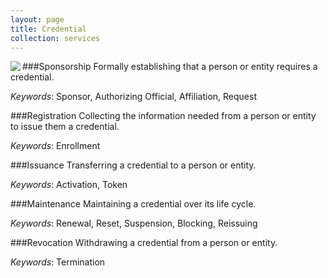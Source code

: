 ```yaml
---
layout: page
title: Credential
collection: services
---
```

<img src ="../../img/Credential.png" align = "left">

###Sponsorship
Formally establishing that a person or entity requires a credential.  

*Keywords*: Sponsor, Authorizing Official, Affiliation, Request

###Registration
Collecting the information needed from a person or entity to issue them a credential. 

*Keywords*: Enrollment

###Issuance
Transferring a credential to a person or entity. 

*Keywords*: Activation, Token

###Maintenance
Maintaining a credential over its life cycle.

*Keywords*: Renewal, Reset, Suspension, Blocking, Reissuing

###Revocation
Withdrawing a credential from a person or entity.

*Keywords*: Termination
